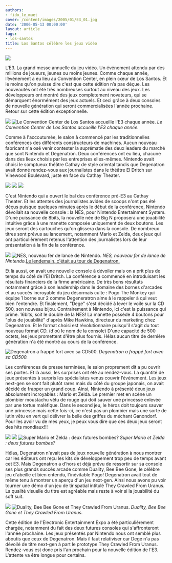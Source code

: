 ```yaml
---
authors:
- fido_le_muet
cover: /content/images/2005/01/E3_01.jpg
date: '2006-05-13 00:00:00'
layout: article
tags:
- los-santos
title: Los Santos célèbre les jeux vidéo
---
```



![](/content/images/2005/01/E3_01.jpg)

L'E3. La grand messe annuelle du jeu vidéo. Un événement attendu par des millions de joueurs, jeunes ou moins jeunes. Comme chaque année, l’événement a eu lieu au Convention Center, en plein cœur de Los Santos. Et le moins qu'on puisse dire c'est que cette édition n’a pas déçue. Les nouveautés ont été très nombreuses surtout au niveau des jeux. Les développeurs ont montré des jeux complètement novateurs, qui se démarquent énormément des jeux actuels. Et ceci grâce à deux consoles de nouvelle génération qui seront commercialisées l'année prochaine. Retour sur cette édition exceptionnelle.

![](/content/images/2005/01/E3_02.jpg)
![Le Convention Center de Los Santos accueille l'E3 chaque année.](/content/images/2005/01/E3_03.jpg)
_Le Convention Center de Los Santos accueille l'E3 chaque année._

Comme à l'accoutumée, le salon à commencé par les traditionnelles conférences des différents constructeurs de machines. Aucun nouveau fabricant n'a osé venir contester la suprématie des deux leaders du marché que sont Nintendo et Degenatron. Deux conférences ont eu lieu, chacune dans des lieux choisis par les entreprises elles-mêmes. Nintendo avait choisi le somptueux théâtre Cathay de style oriental tandis que Degenatron avait donné rendez-vous aux journalistes dans le théâtre El Dritch sur Vinewood Boulevard, juste en face du Cathay Theater.

![](/content/images/2005/01/Cathay_Nintendo.jpg)
![](/content/images/2005/01/El_Dritch_Degenatron.jpg)
![](/content/images/2005/01/Nintendo_Logo.jpg)

C'est Nintendo qui a ouvert le bal des conférence pré-E3 au Cathay Theater. Et les attentes des journalistes avides de scoops n'ont pas été déçus puisque quelques minutes après le début de la conférence, Nintendo dévoilait sa nouvelle console : la NES, pour Nintendo Entertainment System. D'une puissance de 8bits, la nouvelle née de Big N proposera une jouabilité intuitive grâce à une manette composée uniquement de deux boutons. Les jeux seront des cartouches qu'on glissera dans la console. De nombreux titres sont prévus au lancement, notamment Mario et Zelda, deux jeux qui ont particulièrement retenus l'attention des journalistes lors de leur présentation à la fin de la conférence.

![](/content/images/2005/01/NES_02.jpg)
![NES, nouveau fer de lance de Nintendo.](/content/images/2005/01/NES_01.jpg)
_NES, nouveau fer de lance de Nintendo._[Le lendemain, c'était au tour de Degenatron.](/content/images/2005/01/Degenatron_Logo.jpg)

Et là aussi, on avait une nouvelle console à dévoiler mais on a prit plus de temps du côté de l'El Dritch. La conférence a commencé en introduisant les résultats financiers de la firme américaine. De très bons résultats notamment grâce à son leadership dans le domaine des bornes d'arcades et au succès incroyable du jeu désormais culte : Pogo The Monkey qui équipe 1 borne sur 2 comme Degeneratron aime à le rappeler à qui veut bien l'entendre. Et finalement, "Dege" s'est décidé à lever le voile sur la CD 500, son nouveau bijou. Contrairement à Nintendo, ici c'est la puissance qui prime. 16bits, soit le double de la NES! La manette possède 4 boutons pour "plus de jouabilité" d'après Mike Hawkins, directeur du marketing chez Degenatron. Et le format choisi est révolutionnaire puisqu'il s'agit du tout nouveau format CD. (d'où le nom de la console) D'une capacité de 500 octets, les jeux promettent d'être plus fournis. Hélas aucun titre de dernière génération n'a été montré au cours de la conférence.

![Degenatron a frappé fort avec sa CD500.](/content/images/2005/01/CD500_02.jpg)
_Degenatron a frappé fort avec sa CD500._

Les conférences de presse terminées, le salon proprement dit a pu ouvrir ses portes. Et là aussi, les surprises ont été au rendez-vous. La quantité de jeux présentés à surpris les spécialistes venus couvrir l’événement. Les jeux next-gen se sont fait plutôt rares mais du côté du groupe japonais, on avait décidé de frapper un grand coup. Ainsi, Nintendo à présenté deux jeux absolument incroyables : Mario et Zelda. Le premier met en scène un plombier moustachu vêtu de rouge qui doit sauver une princesse enlevée par une tortue maléfique. Dans le second jeu, le héros doit toujours sauver une princesse mais cette fois-ci, ce n'est pas un plombier mais une sorte de lutin vêtu en vert qui délivrer la belle des griffes du méchant Ganondorf. Pour les avoir vu de mes yeux, je peux vous dire que ces deux jeux seront des hits mondiaux!!!

![](/content/images/2005/01/Mario_Screen_01.jpg)
![](/content/images/2005/01/Mario_Screen_02.jpg)
![Super Mario et Zelda : deux futures bombes?](/content/images/2005/01/Zelda_Screen_02.jpg)
_Super Mario et Zelda : deux futures bombes?_

Hélas, Degenatron n'avait pas de jeux nouvelle génération à nous montrer car les éditeurs ont reçu les kits de développement trop peu de temps avant cet E3. Mais Degenatron a d'hors et déjà prévu de ressortir sur sa console ses plus grands succès arcade comme Duality, Bee Bee Gone, le célèbre jeu d'abeille et bien entendu, l'inévitable Pogo! Degenatron avait tout de même tenu à montrer un aperçu d'un jeu next-gen. Ainsi nous avons pu voir tourner une démo d'un jeu de tir spatial intitulé They Crawled From Uranus. La qualité visuelle du titre est agréable mais reste à voir si la jouabilité du soft suit.

![](/content/images/2005/01/Bee_Bee_Gone_Screen.jpg)
![Duality, Bee Bee Gone et They Crawled From Uranus.](/content/images/2005/01/They_Crawled_From_Uranus_Screen.jpg)
_Duality, Bee Bee Gone et They Crawled From Uranus._

Cette édition de l'Electronic Entertainment Expo a été particulièrement chargée, notamment du fait des deux futures consoles qui s'affronteront l'année prochaine. Les jeux présentés par Nintendo nous ont semblé plus aboutis que ceux de Degenatron. Mais il faut relativiser car Dege n'a pas dévoilé de titre next-gen à part le prototype They Crawled From Uranus. Rendez-vous est donc pris l'an prochain pour la nouvelle édition de l'E3. L'attente va être longue pour certains.